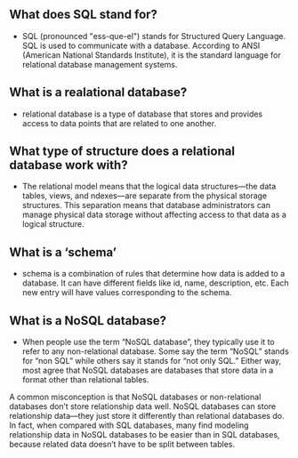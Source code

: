 ## What does SQL stand for?
- SQL (pronounced "ess-que-el") stands for Structured Query Language. SQL is used to communicate with a database. According to ANSI (American National Standards Institute), it is the standard language for relational database management systems.
## What is a realational database?
-  relational database is a type of database that stores and provides access to data points that are related to one another.
## What type of structure does a relational database work with?
- The relational model means that the logical data structures—the data tables, views, and ndexes—are separate from the physical storage structures. This separation means that database administrators can manage physical data storage without affecting access to that data as a logical structure.
## What is a ‘schema’
 - schema is a combination of rules that determine how data is added to a database. It can have different fields like id, name, description, etc. Each new entry will have values corresponding to the schema.

## What is a NoSQL database?
- When people use the term “NoSQL database”, they typically use it to refer to any non-relational database. Some say the term “NoSQL” stands for “non SQL” while others say it stands for “not only SQL.” Either way, most agree that NoSQL databases are databases that store data in a format other than relational tables.

A common misconception is that NoSQL databases or non-relational databases don’t store relationship data well. NoSQL databases can store relationship data—they just store it differently than relational databases do. In fact, when compared with SQL databases, many find modeling relationship data in NoSQL databases to be easier than in SQL databases, because related data doesn’t have to be split between tables.